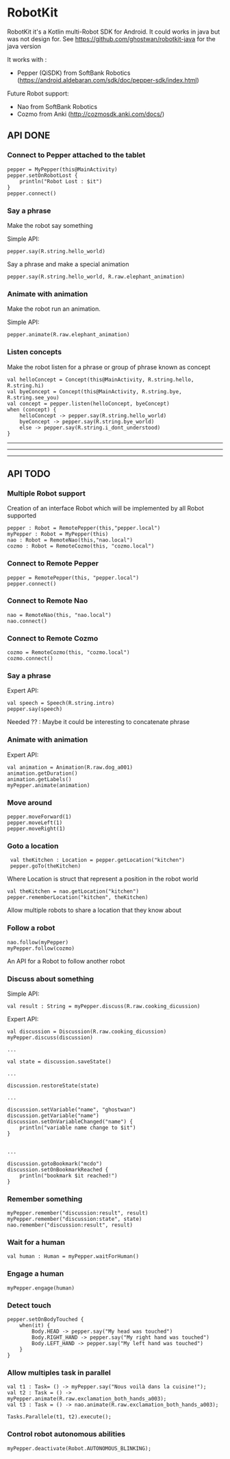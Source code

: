 # RobotKit
RobotKit it's a Kotlin multi-Robot SDK for Android.
It could works in java but was not design for. See https://github.com/ghostwan/robotkit-java for the java version 

It works with :
* Pepper (QiSDK) from SoftBank Robotics (https://android.aldebaran.com/sdk/doc/pepper-sdk/index.html)

Future Robot support:
* Nao from SoftBank Robotics 
* Cozmo from Anki (http://cozmosdk.anki.com/docs/)


## API DONE

### Connect to Pepper attached to the tablet

    pepper = MyPepper(this@MainActivity)
    pepper.setOnRobotLost {
        println("Robot Lost : $it")
    }
    pepper.connect()

### Say a phrase

Make the robot say something

Simple API:

    pepper.say(R.string.hello_world)
        
Say a phrase and make a special animation

    pepper.say(R.string.hello_world, R.raw.elephant_animation)
    
### Animate with animation

Make the robot run an animation.

Simple API:

    pepper.animate(R.raw.elephant_animation)

### Listen concepts

Make the robot listen for a phrase or group of phrase known as concept

    val helloConcept = Concept(this@MainActivity, R.string.hello, R.string.hi)
    val byeConcept = Concept(this@MainActivity, R.string.bye, R.string.see_you)
    val concept = pepper.listen(helloConcept, byeConcept)
    when (concept) {
        helloConcept -> pepper.say(R.string.hello_world)
        byeConcept -> pepper.say(R.string.bye_world)
        else -> pepper.say(R.string.i_dont_understood)
    }


***
***
*** 
    
    
## API TODO

### Multiple Robot support

Creation of an interface Robot which will be implemented by all Robot supported
 
    pepper : Robot = RemotePepper(this,"pepper.local")
    myPepper : Robot = MyPepper(this)
    nao : Robot = RemoteNao(this,"nao.local")
    cozmo : Robot = RemoteCozmo(this, "cozmo.local")


### Connect to Remote Pepper

    pepper = RemotePepper(this, "pepper.local")
    pepper.connect()
    
### Connect to Remote Nao

    nao = RemoteNao(this, "nao.local")
    nao.connect()
    
### Connect to Remote Cozmo

    cozmo = RemoteCozmo(this, "cozmo.local")
    cozmo.connect()

### Say a phrase

Expert API:

    val speech = Speech(R.string.intro)
    pepper.say(speech)

Needed ?? : Maybe it could be interesting to concatenate phrase 

### Animate with animation

Expert API:

    val animation = Animation(R.raw.dog_a001)
    animation.getDuration()
    animation.getLabels()
    myPepper.animate(animation)

### Move around

    pepper.moveForward(1)
    pepper.moveLeft(1)
    pepper.moveRight(1)
    
### Goto a location

     val theKitchen : Location = pepper.getLocation("kitchen")
     pepper.goTo(theKitchen)

Where Location is struct that represent a position in the robot world

    val theKitchen = nao.getLocation("kitchen")
    pepper.rememberLocation("kitchen", theKitchen)
    
Allow multiple robots to share a location that they know about
    

### Follow a robot

    nao.follow(myPepper)
    myPepper.follow(cozmo)
    
An API for a Robot to follow another robot


### Discuss about something

Simple API:

    val result : String = myPepper.discuss(R.raw.cooking_dicussion)

Expert API:

    val discussion = Discussion(R.raw.cooking_dicussion)
    myPepper.discuss(discussion)
    
    ...
    
    val state = discussion.saveState()
    
    ...
    
    discussion.restoreState(state)
    
    ...
    
    discussion.setVariable("name", "ghostwan")
    discussion.getVariable("name")
    discussion.setOnVariableChanged("name") {
        println("variable name change to $it")
    }
    
    
    ...
    
    discussion.gotoBookmark("mcdo")
    discussion.setOnBookmarkReached {
        println("bookmark $it reached!")
    }
    
### Remember something

    myPepper.remember("discussion:result", result)
    myPepper.remember("discussion:state", state)
    nao.remember("discussion:result", result)
    
### Wait for a human

    val human : Human = myPepper.waitForHuman()
    
### Engage a human

    myPepper.engage(human)
    
### Detect touch

    pepper.setOnBodyTouched {
        when(it) {
            Body.HEAD -> pepper.say("My head was touched")
            Body.RIGHT_HAND -> pepper.say("My right hand was touched")
            Body.LEFT_HAND -> pepper.say("My left hand was touched")
        }
    }

### Allow multiples task in parallel

    val t1 : Task= () -> myPepper.say("Nous voilà dans la cuisine!");
    val t2 : Task = () -> myPepper.animate(R.raw.exclamation_both_hands_a003);
    val t3 : Task = () -> nao.animate(R.raw.exclamation_both_hands_a003);

    Tasks.Parallele(t1, t2).execute();

### Control robot autonomous abilities 

    myPepper.deactivate(Robot.AUTONOMOUS_BLINKING);


